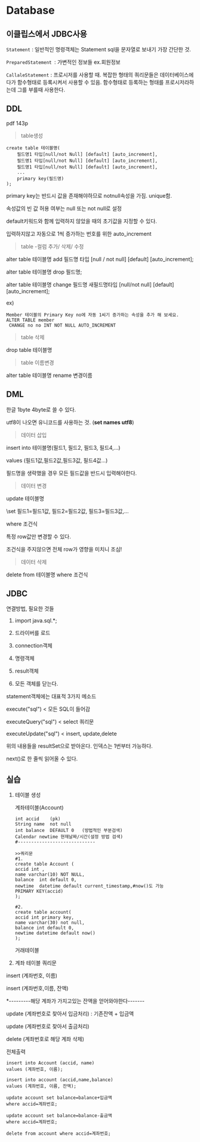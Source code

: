 # Database

## 이클립스에서 JDBC사용

`Statement` : 일반적인 명령객체는 Statement sql을 문자열로 보내기 가장 간단한 것.

`PreparedStatement `: 가변적인 정보들 ex.회원정보

`CallaleStatement` : 프로시저를 사용할 때. 복잡한 형태의 쿼리문들은 데이터베이스에다가 함수형태로 등록시켜서 사용할 수 있음. 함수형태로 등록하는 형태를 프로시저라하는데 그를 부를때 사용한다.



## DDL

pdf 143p

> table생성

```mysql
create table 테이블명(
	필드명1 타입[null/not Null] [default] [auto_increment],
	필드명1 타입[null/not Null] [default] [auto_increment],
	필드명1 타입[null/not Null] [default] [auto_increment],
	...
    primary key(필드명)
);
```

primary key는 반드시 값을 존재해야하므로 notnull속성을 가짐. unique함.

속성값의 빈 값 허용 여부는 null 또는 not null로 설정

default키워드와 함께 입력하지 않았을 때의 초기값을 지정할 수 있다.

입력하지않고 자동으로 1씩 증가하는 번호를 위한 auto_increment





> table -컬럼 추가/ 삭제/ 수정

alter table 테이블명 add 필드명 타입 [null / not null] [default] [auto_increment];

alter table 테이블명 drop 필드명;

alter table 테이블명 change 필드명 새필드명타입 [null/not null] [default] [auto_increment];

ex)

```mysql
Member 테이블의 Primary Key no에 자동 1씨기 증가하는 속성을 추가 해 보세요.
ALTER TABLE member
 CHANGE no no INT NOT NULL AUTO_INCREMENT 
```



> table 삭제

drop table 테이블명



> table 이름변경

alter table 테이블명 rename 변경이름



## DML



한글 1byte 4byte로 쓸 수 있다. 

utf8이 나오면 유니코드를 사용하는 것. (**set names utf8**)



> 데이터 삽입

insert into 테이블명(필드1, 필드2, 필드3, 필드4,...) 

values (필드1값,필드2값,필드3값, 필드4값...)

필드명을 생략했을 경우 모든 필드값을 반드시 입력해야한다.



> 데이터 변경

update 테이블명 

\set 필드1=필드1값, 필드2=필드2값, 필드3=필드3값,...

where 조건식

특정 row값만 변경할 수 있다. 

조건식을 주지않으면 전체 row가 영향을 미치니 조심!



> 데이터 삭제

delete from 테이블명 where 조건식





## JDBC

연결방법, 필요한 것들

1. import java.sql.*;
2. 드라이버를 로드

3. connection객체

4. 명령객체

5. result객체

6. 모든 객체를 닫는다.



statement객체에는 대표적 3가지 메소드

execute("sql") < 모든 SQL이 들어감

executeQuery("sql") < select 쿼리문

executeUpdate("sql") < insert, update,delete



위의 내용들을 resultSet으로 받아온다. 인덱스는 1번부터 가능하다.

next()로 한 줄씩 읽어올 수 있다. 



## 실습

1. 테이블 생성

   계좌테이블(Account)

   ```mysql
   int accid	(pk)	
   String name	not null
   int balance	DEFAULT 0	(방법적인 부분검색)
   Calendar newtime 현재날짜/시간(설정 방법 검색)
   #-----------------------------
   
   >>쿼리문
   #1.
   create table Account (
   accid int ,
   name varchar(10) NOT NULL,
   balance	int default 0,
   newtime	datetime default current_timestamp,#now()도 가능
   PRIMARY KEY(accid)
   );
   
   #2.
   create table account(
   accid int primary key,
   name varchar(30) not null,
   balance int default 0,
   newtime datetime default now()
   );
   
   ```

   

   거래테이블



2. 계좌 테이블 쿼리문

insert (계좌번호, 이름)

insert (계좌번호,이름, 잔액)

*---------해당 계좌가 가지고있는 잔액을 얻어와야한다-------

update (계좌번호로 찾아서 입금처리) : 기존잔액 + 입금액

update (계좌번호로 찾아서 출금처리)

delete (계좌번호로 해당 계좌 삭제)

전체출력

```mysql
insert into Account (accid, name)
values (계좌번호, 이름);

insert into account (accid,name,balance)
values (계좌번호, 이름, 잔액);

update account set balance=balance+입금액
where accid=계좌번호;

update account set balance=balance-출금액
where accid=계좌번호;

delete from account where accid=계좌번호;
```

